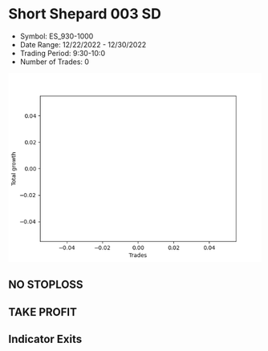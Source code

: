 # Short Shepard 003 SD 
- Symbol: ES_930-1000
- Date Range: 12/22/2022 - 12/30/2022
- Trading Period: 9:30-10:0
- Number of Trades: 0

![Plot](ShortShepard003SDES_930-1000.png)
## NO STOPLOSS














## TAKE PROFIT











## Indicator Exits

